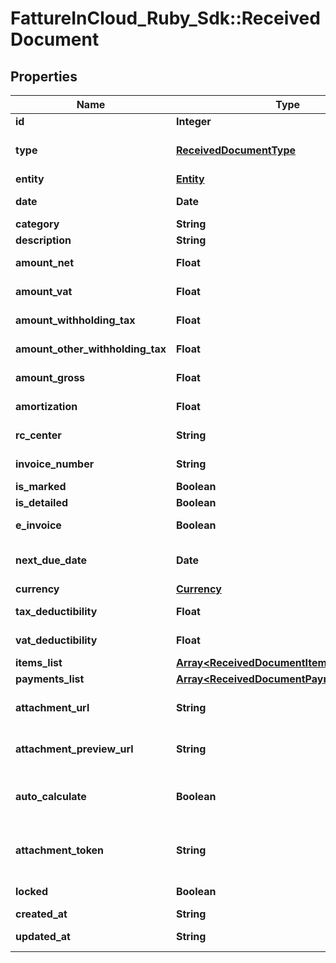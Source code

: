 # FattureInCloud_Ruby_Sdk::ReceivedDocument

## Properties

| Name | Type | Description | Notes |
| ---- | ---- | ----------- | ----- |
| **id** | **Integer** | Received document id | [optional] |
| **type** | [**ReceivedDocumentType**](ReceivedDocumentType.md) |  | [optional][default to &#39;expense&#39;] |
| **entity** | [**Entity**](Entity.md) |  | [optional] |
| **date** | **Date** | Received document date [defaults to today&#39;s date] | [optional] |
| **category** | **String** | Received document category | [optional] |
| **description** | **String** | Received document description | [optional] |
| **amount_net** | **Float** | Received document total net amount | [optional] |
| **amount_vat** | **Float** | Received document total vat amount | [optional] |
| **amount_withholding_tax** | **Float** | Received document withholding tax amount | [optional] |
| **amount_other_withholding_tax** | **Float** | Received document other withholding tax amount | [optional] |
| **amount_gross** | **Float** | [Read Only] Received document total gross amount | [optional][readonly] |
| **amortization** | **Float** | Received document amortization value | [optional] |
| **rc_center** | **String** | Received document revenue center | [optional] |
| **invoice_number** | **String** | Received document invoice number | [optional] |
| **is_marked** | **Boolean** | Received document is marked | [optional] |
| **is_detailed** | **Boolean** | Received document has items | [optional] |
| **e_invoice** | **Boolean** | [Read Only] Received document is an e-invoice | [optional] |
| **next_due_date** | **Date** | [Read Only] Received document date of the next not paid payment | [optional][readonly] |
| **currency** | [**Currency**](Currency.md) |  | [optional] |
| **tax_deductibility** | **Float** | Received document tax deducibility percentage | [optional] |
| **vat_deductibility** | **Float** | Received document vat deducibility percentage | [optional] |
| **items_list** | [**Array&lt;ReceivedDocumentItemsListItem&gt;**](ReceivedDocumentItemsListItem.md) |  | [optional] |
| **payments_list** | [**Array&lt;ReceivedDocumentPaymentsListItem&gt;**](ReceivedDocumentPaymentsListItem.md) |  | [optional] |
| **attachment_url** | **String** | [Temporary] [Read Only] Received document url of the attached file | [optional][readonly] |
| **attachment_preview_url** | **String** | [Temporary] [Read Only] Received document url of the attachment preview | [optional][readonly] |
| **auto_calculate** | **Boolean** | Received document total items amount and total payments amount can differ if this field is set to false | [optional] |
| **attachment_token** | **String** | [Write Only] Received document attachment token returned by POST /received_documents/attachment | [optional] |
| **locked** | **Boolean** | Received Document can&#39;t be edited | [optional] |
| **created_at** | **String** | Received document creation date | [optional] |
| **updated_at** | **String** | Received document last update date | [optional] |

